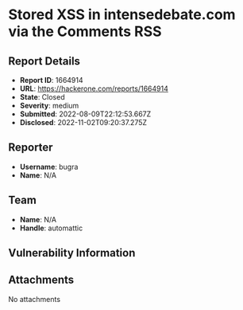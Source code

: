# Stored XSS in intensedebate.com via the Comments RSS 

## Report Details
- **Report ID**: 1664914
- **URL**: https://hackerone.com/reports/1664914
- **State**: Closed
- **Severity**: medium
- **Submitted**: 2022-08-09T22:12:53.667Z
- **Disclosed**: 2022-11-02T09:20:37.275Z

## Reporter
- **Username**: bugra
- **Name**: N/A

## Team
- **Name**: N/A
- **Handle**: automattic

## Vulnerability Information


## Attachments
No attachments
